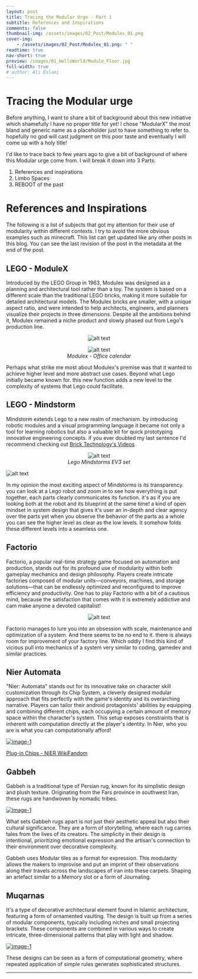 ```yaml
---
layout: post
title: Tracing the Modular Urge - Part 1
subtitle: References and Inspirations
comments: false
thumbnail-img: /assets/images/02_Post/Modulex_01.png
cover-img:
    - /assets/images/02_Post/Modulex_01.png: " "
readtime: true
nav-short: true
preview: /images/01_HelloWorld/Module_Floor.jpg
full-width: true
# author: Ali Eslami
---
```


<!-- * toc
{:toc} -->

# Tracing the Modular urge
Before anything, I want to share a bit of background about this new initiative which shamefully I have no proper title for yet! I chose "ModularX" the most bland and generic name as a placeholder just to have something to refer to. hopefully no god will cast judgment on this poor taste and eventually I will come up with a holy title!

I'd like to trace back to few years ago to give a bit of background of where this Modular urge come from. I will break it down into 3 Parts: 
1. References and inspirations
2. Limbo Spaces
3. REBOOT of the past


# References and Inspirations
The following is a list of subjects that got my attention for their use of modularity within different contexts. I try to avoid the more obvious examples such as minecraft.
This list can get updated like any other posts in this blog. You can see the last revision of the post in the metadata at the end of the post.

## LEGO - ModuleX
Introduced by the LEGO Group in 1963, Modulex was designed as a planning and architectural tool rather than a toy. The system is based on a different scale than the traditional LEGO bricks, making it more suitable for detailed architectural models. The Modulex bricks are smaller, with a unique aspect ratio, and were intended to help architects, engineers, and planners visualize their projects in three dimensions.
Despite all the ambitions behind it, Modulex remained a niche product and slowly phased out from Lego's production line. 

<figure align="center">
    <img src="/assets/images/02_Post/Modulex_01.png" alt="alt text">
    <figcaption><i><center></center></i></figcaption>
</figure>

<figure align="center">
    <img src="/assets/images/02_Post/Modulex_02.png" alt="alt text">
    <figcaption><i><center>Modulex - Office calendar</center></i></figcaption>
</figure>


Perhaps what strike me most about Modulex's premise was that it wanted to achieve higher level and more abstract use cases. Beyond what Lego initially became known for. this new function adds a new level to the complexity of systems that Lego could facilitate. 

## LEGO - Mindstorm
Mindstorm extends Lego to a new realm of mechanism. by introducing robotic modules and a visual programming language it became not only a tool for learning robotics but also a valuable kit for quick prototyping innovative  engineering concepts. if you ever doubted my last sentence I'd recommend checking out [Brick Technology's Videos](https://www.youtube.com/@BrickTechnology/videos)

<figure align="center">
    <img src="/assets/images/02_Post/Mindstorms_01.png" alt="alt text">
    <figcaption><i><center>Lego Mindstorms EV3 set</center></i></figcaption>
</figure>

![alt text](../assets/images/02_Post/Lego_Robot.png)

In my opinion the most exciting aspect of Mindstorms is its transparency. you can look at a Lego robot and zoom in to see how everything is put together, each parts clearly communicates its function. it's as if you are looking both at the robot and its blueprint at the same time! a kind of open mindset in system design that gives it's user an in-depth and clear agency over the parts yet when you observe the behavior of the parts as a whole you can see the higher level as clear as the low levels.
It somehow folds these different levels into a seamless one.

## Factorio
Factorio, a popular real-time strategy game focused on automation and production, stands out for its profound use of modularity within both gameplay mechanics and design philosophy. Players create intricate factories composed of modular units—conveyors, machines, and storage solutions—that can be endlessly optimized and reconfigured to improve efficiency and productivity. 
One has to play Factorio with a bit of a cautious mind, because the satisfaction that comes with it is extremely addictive and cam make anyone a devoted capitalist!


<figure align="center">
    <img src="/assets/images/02_Post/Factorio.png" alt="alt text">
    <figcaption><i><center></center></i></figcaption>
</figure>

Factorio manages to lure you into an obsession with scale, maintenance and optimization of a system. And there seems to be no end to it. there is always room for improvement of your factory line. Which oddly I find this kind of vicious pull into mechanics of a system very similar to coding, gamedev and similar practices.

## Nier Automata
"Nier: Automata" stands out for its innovative take on character skill customization through its Chip System, a cleverly designed modular approach that fits perfectly with the game's identity and its overarching narrative. Players can tailor their android protagonists' abilities by equipping and combining different chips, each occupying a certain amount of memory space within the character's system. This setup exposes constraints that is inherent with computation directly at the player's identity. In Nier, who you are is what you can computationally afford!

<a class="example-image-link" href="/assets/images/02_Post/Nier.png" data-lightbox="example-1" data-title="Nier Automata: Chip system menu"><img class="example-image" src="/assets/images/02_Post/Nier.png" alt="image-1"/></a>


[Plug-in Chips - NIER WikiFandom](https://nier.fandom.com/wiki/Plug-in_Chips)



## Gabbeh
Gabbeh is a traditional type of Persian rug, known for its simplistic design and plush texture. Originating from the Fars province in southwest Iran, these rugs are handwoven by nomadic tribes.

<a class="example-image-link" href="/assets/images/02_Post/Gabbeh_01.png" data-lightbox="example-1" data-title="Gabbeh"><img class="example-image" src="/assets/images/02_Post/Gabbeh_01.png" alt="image-1"/></a>


What sets Gabbeh rugs apart is not just their aesthetic appeal but also their cultural significance. They are a form of storytelling, where each rug carries tales from the lives of its creators. The simplicity in their design is intentional, prioritizing emotional expression and the artisan's connection to their environment over decorative complexity.


Gabbeh uses Modular tiles as a format for expression. This modularity allows the makers to improvise and put an imprint of their observations along their travels across the landscapes of iran into these carpets. Shaping an artefact similar to a Memory slot or a form of Journaling.



## Muqarnas
It's a type of decorative architectural element found in Islamic architecture, featuring a form of ornamented vaulting. The design is built up from a series of modular components, typically including niches and small projecting brackets. These components are combined in various ways to create intricate, three-dimensional patterns that play with light and shadow.

<a class="example-image-link" href="/assets/images/02_Post/Muqarnas.jpg" data-lightbox="example-1" data-title="Vault of the Jameh Mosque of Isfahan"><img class="example-image" src="/assets/images/02_Post/Muqarnas.jpg" alt="image-1"/></a>

These designs can be seen as a form of computational geometry, where repeated application of simple rules generates sophisticated structures.


---